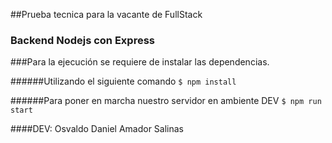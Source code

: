 ##Prueba tecnica para la vacante de FullStack
### Backend Nodejs con Express

###Para la ejecución se requiere de instalar las dependencias.

######Utilizando el siguiente comando
`$ npm install `

######Para poner en marcha nuestro servidor en ambiente DEV
`$ npm run start `

####DEV: Osvaldo Daniel Amador Salinas